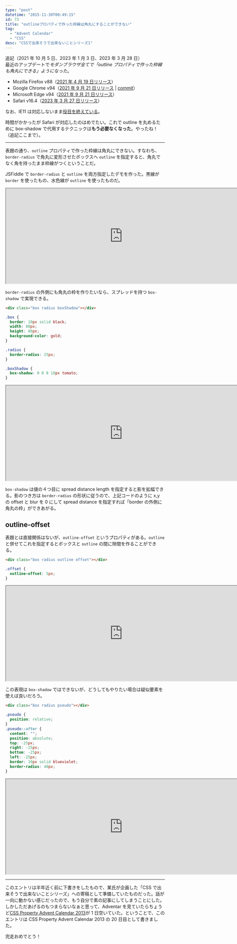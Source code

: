 ```yaml
---
type: "post"
datetime: "2015-11-30T00:49:15"
id: 73
title: "outlineプロパティで作った枠線は角丸にすることができない"
tag:
  - "Advent Calendar"
  - "CSS"
desc: "CSSで出来そうで出来ないことシリーズ1"
---
```


追記（2021 年 10 月 5 日、2023 年 1 月 3 日、2023 年 3 月 28 日）<br>
最近のアップデートで*モダンブラウザ全てで「outline プロパティで作った枠線も角丸にできる」ようになった*。

- Mozilla Firefox v88（[2021 年 4 月 19 日リリース](https://developer.mozilla.org/en-US/docs/Mozilla/Firefox/Releases/88#css)）
- Google Chrome v94（[2021 年 9 月 21 日リリース](https://chromereleases.googleblog.com/2021/09/stable-channel-update-for-desktop_21.html) | [commit](https://chromium.googlesource.com/chromium/src/+/a37e4a5a7f24b9a0b9e8263ece2dbba9b11d9976)）
- Microsoft Edge v94（[2021 年 9 月 21 日リリース](https://docs.microsoft.com/ja-jp/deployedge/microsoft-edge-relnote-stable-channel#version-94099231-september-24)）
- Safari v16.4（[2023 年 3 月 27 日リリース](https://webkit.org/blog/13966/webkit-features-in-safari-16-4/)）

なお、IE11 は対応しないまま[役目を終えている](https://blogs.windows.com/japan/2022/06/15/internet-explorer-11-is-no-longer-supported/)。

時間がかかったが Safari が対応したのはめでたい。これで outline を丸めるために box-shadow で代用するテクニックは**もう必要なくなった**。やったね！（追記ここまで）。

---

表題の通り、`outline` プロパティで作った枠線は角丸にできない。すなわち、`border-radius` で角丸に変形させたボックスへ `outline` を指定すると、角丸でなく角を持ったまま枠線がつくということだ。

JSFiddle で `border-radius` と `outline` を両方指定したデモを作った。黒線が `border` を使ったもの、水色線が `outline` を使ったものだ。

<iframe width="736" height="300" src="https://jsfiddle.net/otiext/f1ten76j/embedded/result,css,html/" allowfullscreen></iframe>

`border-radius` の外側にも角丸の枠を作りたいなら、スプレッドを持つ `box-shadow` で実現できる。

```html
<div class="box radius boxShadow"></div>
```

```css
.box {
  border: 10px solid black;
  width: 80px;
  height: 80px;
  background-color: gold;
}

.radius {
  border-radius: 25px;
}

.boxShadow {
  box-shadow: 0 0 0 10px tomato;
}
```

<iframe width="736" height="300" src="https://jsfiddle.net/otiext/f1ten76j/1/embedded/result,css,html/" allowfullscreen></iframe>

`box-shadow` は値の４つ目に spread distance length を指定すると影を拡幅できる。影のつき方は `border-radius` の形状に従うので、上記コードのように x,y の offset と blur を 0 にして spread distance を指定すれば「border の外側に角丸の枠」ができあがる。

## outline-offset

表題とは直接関係はないが、`outline-offset` というプロパティがある。`outline` と併せてこれを指定するとボックスと `outline` の間に隙間を作ることができる。

```html
<div class="box radius outline offset"></div>
```

```css
.offset {
  outline-offset: 5px;
}
```

<iframe width="736" height="300" src="https://jsfiddle.net/otiext/f1ten76j/2/embedded/result,css,html/" allowfullscreen></iframe>

この表現は `box-shadow` ではできないが、どうしてもやりたい場合は疑似要素を使えば良いだろう。

```html
<div class="box radius pseudo"></div>
```

```css
.pseudo {
  position: relative;
}
.pseudo::after {
  content: "";
  position: absolute;
  top: -25px;
  right: -25px;
  bottom: -25px;
  left: -25px;
  border: 10px solid blueviolet;
  border-radius: 40px;
}
```

<iframe width="736" height="300" src="https://jsfiddle.net/otiext/f1ten76j/4/embedded/result,css,html/" allowfullscreen></iframe>

---

このエントリは半年近く前に下書きをしたもので、某氏が企画した「CSS で出来そうで出来ないことシリーズ」への寄稿として準備していたものだった。話が一向に動かない感じだったので、もう自分で素の記事にしてしまうことにした。しかしただあげるのもつまらないなぁと思って、Adventar を見ていたらちょうど[CSS Property Advent Calendar 2013](http://www.adventar.org/calendars/57)が 1 日空いていた。ということで、このエントリは CSS Property Advent Calendar 2013 の 20 日目として書きました。

完走おめでとう！
